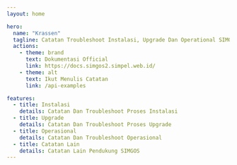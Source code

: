 ```yaml
---
layout: home

hero:
  name: "Krassen"
  tagline: Catatan Troubleshoot Instalasi, Upgrade Dan Operational SIMGOS
  actions:
    - theme: brand
      text: Dokumentasi Official
      link: https://docs.simgos2.simpel.web.id/
    - theme: alt
      text: Ikut Menulis Catatan
      link: /api-examples

features:
  - title: Instalasi
    details: Catatan Dan Troubleshoot Proses Instalasi
  - title: Upgrade
    details: Catatan Dan Troubleshoot Proses Upgrade
  - title: Operasional
    details: Catatan Dan Troubleshoot Operasional
  - title: Catatan Lain
    details: Catatan Lain Pendukung SIMGOS
---
```



